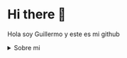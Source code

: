 # Hi there 👋
Hola soy Guillermo y este es mi github
<details>
  <summary>Sobre mi</summary>

## Estudios 
* 🖥️🪛Sistemas microinformáticos  y redes(SMR) 🏫CPIFP ALAN TURING.
* Desarrollo de aplicaciones multiplataforma(DAM) 🏫CPIFP ALAN TURING(EN CURSO).
## Certificados
* [![](https://img.shields.io/badge/JavaScript-323330?style=for-the-badge&logo=javascript&logoColor=F7DF1E
)](https://openwebinars.net/certificacion/bhyLKi8r?type=png) JavaScript:Fundamentos de javascript
* [![](https://img.shields.io/badge/CISCO-1BA0D7?style=for-the-badge&logo=cisco&logoColor=white
)](https://www.credly.com/badges/c5757c89-f40c-4880-a878-1e41b47ce5a2/public_url) CCNA: Introduction to Networks<br>

[Perfil de OpenWebinars](https://openwebinars.net/@exbnXLzx/)
## Aptitudes
* ![](https://img.shields.io/badge/Python-FFD43B?style=for-the-badge&logo=python&logoColor=blue
)
* ![](https://img.shields.io/badge/HTML5-E34F26?style=for-the-badge&logo=html5&logoColor=white
)
* ![](https://img.shields.io/badge/css3-%231572B6.svg?style=for-the-badge&logo=css3&logoColor=white)
* ![](https://img.shields.io/badge/java-%23ED8B00.svg?style=for-the-badge&logo=openjdk&logoColor=white)
## Redes
* <a href="https://www.linkedin.com/in/guilermo-dia%C3%B1ez-gomez-a1a59b317/" style="color: #0077B5; font-weight: bold;">LinkedIn</a>
* <a href="https://www.instagram.com" style="color: white; font-weight: bold; background: linear-gradient(45deg, #405de6, #5851db, #833ab4, #c13584, #e1306c, #fd1d1d); -webkit-background-clip: text; background-clip: text;">Instagram</a>







